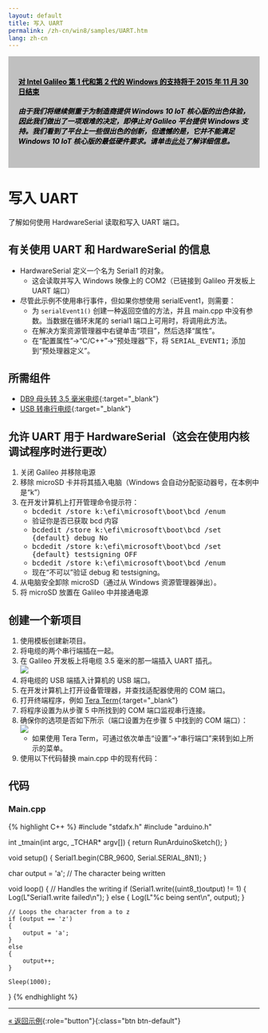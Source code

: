 ```yaml
---
layout: default
title: 写入 UART
permalink: /zh-cn/win8/samples/UART.htm
lang: zh-cn
---
```


<div style="background-color:Silver; color:black; padding:20px;">
	<h4><u>对 Intel Galileo 第 1 代和第 2 代的 Windows 的支持将于 2015 年 11 月 30 日结束</u></h4>
	<p><h5>由于我们将继续侧重于为制造商提供 Windows 10 IoT 核心版的出色体验，因此我们做出了一项艰难的决定，即停止对 Galileo 平台提供 Windows 支持。我们看到了平台上一些很出色的创新，但遗憾的是，它并不能满足 Windows 10 IoT 核心版的最低硬件要求。请单击<a href="http://go.microsoft.com/fwlink/?LinkId=690091" target="_blank">此处</a>了解详细信息。</h5></p>
</div>

# 写入 UART
了解如何使用 HardwareSerial 读取和写入 UART 端口。

## 有关使用 UART 和 HardwareSerial 的信息

* HardwareSerial 定义一个名为 Serial1 的对象。
    * 这会读取并写入 Windows 映像上的 COM2（已链接到 Galileo 开发板上 UART 端口）<br/>
* 尽管此示例不使用串行事件，但如果你想使用 serialEvent1，则需要：
    * 为 <code>serialEvent1\(\)</code> 创建一种返回空值的方法，并且 main.cpp 中没有参数。当数据在循环末尾的 serial1 端口上可用时，将调用此方法。
    * 在解决方案资源管理器中右键单击“项目”，然后选择“属性”<kbd></kbd>。
    * 在“配置属性”-\>“C/C++”-\>“预处理器”下，将 <kbd>SERIAL\_EVENT1;</kbd> 添加到“预处理器定义”。

## 所需组件
* [DB9 母头转 3.5 毫米电缆](http://www.amazon.com/SF-Cable-Female-Serial-Cable-6/dp/B004T9BBJC/ref=sr_1_1?ie=UTF8&qid=1407960957&sr=8-1&keywords=audio+to+serial+cable){:target="_blank"}
* [USB 转串行电缆](http://www.amazon.com/TRENDnet-RS-232-Serial-Converter-TU-S9/dp/B0007T27H8/ref=sr_1_1?ie=UTF8&qid=1407961117&sr=8-1&keywords=serial+to+usb){:target="_blank"}

## 允许 UART 用于 HardwareSerial（这会在使用内核调试程序时进行更改）

1. 关闭 Galileo 并移除电源
1. 移除 microSD 卡并将其插入电脑（Windows 会自动分配驱动器号，在本例中是“k”）
1. 在开发计算机上打开管理命令提示符：
	* <kbd>bcdedit /store k:\\efi\\microsoft\\boot\\bcd /enum</kbd>
	* 验证你是否已获取 bcd 内容
	* <kbd>bcdedit /store k:\\efi\\microsoft\\boot\\bcd /set {default} debug No</kbd>
	* <kbd>bcdedit /store k:\\efi\\microsoft\\boot\\bcd /set {default} testsigning OFF</kbd>
	* <kbd>bcdedit /store k:\\efi\\microsoft\\boot\\bcd /enum</kbd>
	* 现在“不可以”验证 debug 和 testsigning。
1. 从电脑安全卸除 microSD（通过从 Windows 资源管理器弹出）。
1. 将 microSD 放置在 Galileo 中并接通电源

## 创建一个新项目

1. 使用模板创建新项目。
1. 将电缆的两个串行端插在一起。
1. 在 Galileo 开发板上将电缆 3.5 毫米的那一端插入 UART 插孔。<br/> ![]({{site.baseurl}}/Resources/images/uart.png)
1. 将电缆的 USB 端插入计算机的 USB 端口。
1. 在开发计算机上打开设备管理器，并查找适配器使用的 COM 端口。
1. 打开终端程序，例如 [Tera Term](http://download.cnet.com/Tera-Term/3000-20432_4-75766675.html){:target="_blank"}
1. 将程序设置为从步骤 5 中所找到的 COM 端口监视串行连接。
1. 确保你的选项是否如下所示（端口设置为在步骤 5 中找到的 COM 端口）：<br/> ![]({{site.baseurl}}/Resources/images/TeraTermSerialConfig.png)<br/>
    * 如果使用 Tera Term，可通过依次单击“设置”-\>“串行端口”来转到如上所示的菜单。
1. 使用以下代码替换 main.cpp 中的现有代码：

## 代码

### Main.cpp

{% highlight C++ %}
#include "stdafx.h"
#include "arduino.h"

int _tmain(int argc, _TCHAR* argv[])
{
    return RunArduinoSketch();
}

void setup()
{
    Serial1.begin(CBR_9600, Serial.SERIAL_8N1);
}

char output = 'a';  // The character being written

void loop()
{
    // Handles the writing
    if (Serial1.write((uint8_t)output) != 1)
    {
        Log(L"Serial1.write failed\n");
    }
    else
    {
        Log(L"%c being sent\n", output);
    }

    // Loops the character from a to z
    if (output == 'z')
    {
        output = 'a';
    }
    else
    {
        output++;
    }

    Sleep(1000);
}
{% endhighlight %}

---

[&laquo; 返回示例](SampleApps.htm){:role="button"}{:class="btn btn-default"}
